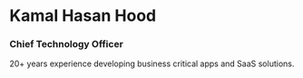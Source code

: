 ---
---

# Kamal Hasan Hood
### Chief Technology Officer

20+ years experience developing business critical apps and SaaS solutions.
